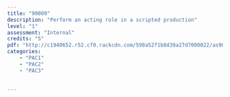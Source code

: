 ```yaml
---
title: "90009"
description: "Perform an acting role in a scripted production"
level: "1"
assessment: "Internal"
credits: "5"
pdf: "http://c1940652.r52.cf0.rackcdn.com/598a52f1b8d39a27d7000022/as90009.pdf"
categories:
    - "PAC1"
    - "PAC2"
    - "PAC3"
    
    
---
```

